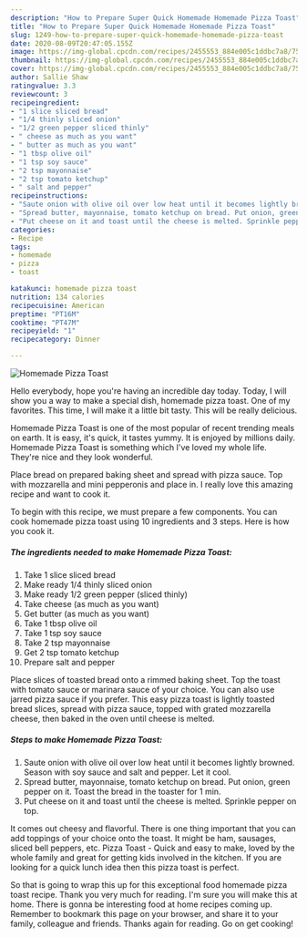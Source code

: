 ```yaml
---
description: "How to Prepare Super Quick Homemade Homemade Pizza Toast"
title: "How to Prepare Super Quick Homemade Homemade Pizza Toast"
slug: 1249-how-to-prepare-super-quick-homemade-homemade-pizza-toast
date: 2020-08-09T20:47:05.155Z
image: https://img-global.cpcdn.com/recipes/2455553_884e005c1ddbc7a8/751x532cq70/homemade-pizza-toast-recipe-main-photo.jpg
thumbnail: https://img-global.cpcdn.com/recipes/2455553_884e005c1ddbc7a8/751x532cq70/homemade-pizza-toast-recipe-main-photo.jpg
cover: https://img-global.cpcdn.com/recipes/2455553_884e005c1ddbc7a8/751x532cq70/homemade-pizza-toast-recipe-main-photo.jpg
author: Sallie Shaw
ratingvalue: 3.3
reviewcount: 3
recipeingredient:
- "1 slice sliced bread"
- "1/4 thinly sliced onion"
- "1/2 green pepper sliced thinly"
- " cheese as much as you want"
- " butter as much as you want"
- "1 tbsp olive oil"
- "1 tsp soy sauce"
- "2 tsp mayonnaise"
- "2 tsp tomato ketchup"
- " salt and pepper"
recipeinstructions:
- "Saute onion with olive oil over low heat until it becomes lightly browned. Season with soy sauce and salt and pepper. Let it cool."
- "Spread butter, mayonnaise, tomato ketchup on bread. Put onion, green pepper on it. Toast the bread in the toaster for 1 min."
- "Put cheese on it and toast until the cheese is melted. Sprinkle pepper on top."
categories:
- Recipe
tags:
- homemade
- pizza
- toast

katakunci: homemade pizza toast 
nutrition: 134 calories
recipecuisine: American
preptime: "PT16M"
cooktime: "PT47M"
recipeyield: "1"
recipecategory: Dinner

---
```



![Homemade Pizza Toast](https://img-global.cpcdn.com/recipes/2455553_884e005c1ddbc7a8/751x532cq70/homemade-pizza-toast-recipe-main-photo.jpg)

Hello everybody, hope you're having an incredible day today. Today, I will show you a way to make a special dish, homemade pizza toast. One of my favorites. This time, I will make it a little bit tasty. This will be really delicious.

Homemade Pizza Toast is one of the most popular of recent trending meals on earth. It is easy, it's quick, it tastes yummy. It is enjoyed by millions daily. Homemade Pizza Toast is something which I've loved my whole life. They're nice and they look wonderful.

Place bread on prepared baking sheet and spread with pizza sauce. Top with mozzarella and mini pepperonis and place in. I really love this amazing recipe and want to cook it.


To begin with this recipe, we must prepare a few components. You can cook homemade pizza toast using 10 ingredients and 3 steps. Here is how you cook it.

<!--inarticleads1-->

##### The ingredients needed to make Homemade Pizza Toast:

1. Take 1 slice sliced bread
1. Make ready 1/4 thinly sliced onion
1. Make ready 1/2 green pepper (sliced thinly)
1. Take  cheese (as much as you want)
1. Get  butter (as much as you want)
1. Take 1 tbsp olive oil
1. Take 1 tsp soy sauce
1. Take 2 tsp mayonnaise
1. Get 2 tsp tomato ketchup
1. Prepare  salt and pepper


Place slices of toasted bread onto a rimmed baking sheet. Top the toast with tomato sauce or marinara sauce of your choice. You can also use jarred pizza sauce if you prefer. This easy pizza toast is lightly toasted bread slices, spread with pizza sauce, topped with grated mozzarella cheese, then baked in the oven until cheese is melted. 

<!--inarticleads2-->

##### Steps to make Homemade Pizza Toast:

1. Saute onion with olive oil over low heat until it becomes lightly browned. Season with soy sauce and salt and pepper. Let it cool.
1. Spread butter, mayonnaise, tomato ketchup on bread. Put onion, green pepper on it. Toast the bread in the toaster for 1 min.
1. Put cheese on it and toast until the cheese is melted. Sprinkle pepper on top.


It comes out cheesy and flavorful. There is one thing important that you can add toppings of your choice onto the toast. It might be ham, sausages, sliced bell peppers, etc. Pizza Toast - Quick and easy to make, loved by the whole family and great for getting kids involved in the kitchen. If you are looking for a quick lunch idea then this pizza toast is perfect. 

So that is going to wrap this up for this exceptional food homemade pizza toast recipe. Thank you very much for reading. I'm sure you will make this at home. There is gonna be interesting food at home recipes coming up. Remember to bookmark this page on your browser, and share it to your family, colleague and friends. Thanks again for reading. Go on get cooking!
